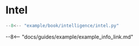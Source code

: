 # Intel

```py title="example/book/intelligence/intel.py"
--8<-- "example/book/intelligence/intel.py"
```

--8<-- "docs/guides/example/example_info_link.md"
